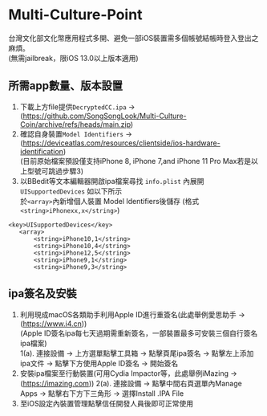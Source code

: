 # Multi-Culture-Point
台灣文化部文化幣應用程式多開、避免一部iOS裝置需多個帳號結帳時登入登出之麻煩。   
(無需jailbreak，限iOS 13.0以上版本適用)

## 所需app數量、版本設置  
1. 下載上方file提供```DecryptedCC.ipa``` -> (https://github.com/SongSongLook/Multi-Culture-Coin/archive/refs/heads/main.zip)
2. 確認自身裝置```Model Identifiers``` -> (https://deviceatlas.com/resources/clientside/ios-hardware-identification)   
(目前原始檔案預設僅支持iPhone 8, iPhone 7,and iPhone 11 Pro Max若是以上型號可跳過步驟3)
3. 以BBedit等文本編輯器開啟ipa檔案尋找 ```info.plist``` 內展開 ```UISupportedDevices``` 如以下所示   
 於```<array>```內新增個人裝置 Model Identifiers後儲存 (格式```<string>iPhonexx,x</string>```)  
 ```
<key>UISupportedDevices</key>
	<array>
		<string>iPhone10,1</string>
		<string>iPhone10,4</string>
		<string>iPhone12,5</string>
		<string>iPhone9,1</string>
		<string>iPhone9,3</string>
```

##  ipa簽名及安裝   
1. 利用現成macOS各類助手利用Apple ID進行重簽名(此處舉例愛思助手 -> (https://www.i4.cn))    
   (Apple ID簽名ipa每七天過期需重新簽名，一部裝置最多可安裝三個自行簽名ipa檔案)   
   1(a). 連接設備 -> 上方選單點擊工具箱 -> 點擊頁尾ipa簽名 -> 點擊左上添加ipa文件 -> 點擊下方使用Apple ID簽名 -> 開始簽名
2. 安裝ipa檔案至行動裝置(可用Cydia Impactor等，此處舉例iMazing -> (https://imazing.com))
   2(a). 連接設備 -> 點擊中間右頁選單內Manage Apps -> 點擊右下方下三角形 -> 選擇Install .IPA File
3. 至iOS設定內裝置管理點擊信任開發人員後即可正常使用  

